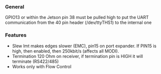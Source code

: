 ### General
GPIO13 or within the Jetson pin 38 must be pulled high to put the UART communication from the 40 pin header (/dev/ttyTHS1) to the internal one


### Features

- Slew lmt makes edges slower (EMC), pin15 on port expander. If PIN15 is high, then enabled, then 250kbit/s (affects all MODI).
- Termination 120 Ohm on receiver, if termination pin is HIGH it will terminate (RS422/485)
- Works only with Flow Control 
